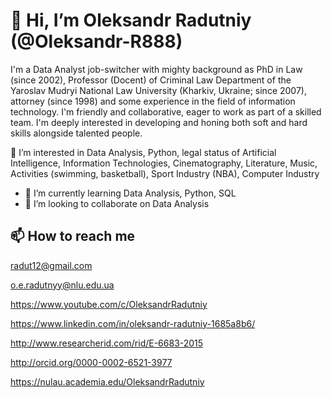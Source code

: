 #  👋 Hi, I’m Oleksandr Radutniy (@Oleksandr-R888)
  
   I'm a Data Analyst job-switcher with mighty background as PhD in Law (since 2002), Professor (Docent) of Criminal Law Department of the Yaroslav Mudryi National Law University (Kharkiv, Ukraine; since 2007), attorney (since 1998) and some experience in the field of information technology. I'm friendly and collaborative, eager to work as part of a skilled team. I'm deeply interested in developing and honing both soft and hard skills alongside talented people.
   
  👀 I’m interested in Data Analysis, Python, legal status of Artificial Intelligence, Information Technologies, Cinematography, Literature, Music, Activities (swimming, basketball), Sport Industry (NBA), Computer Industry 

- 🌱 I’m currently learning Data Analysis, Python, SQL
- 💞️ I’m looking to collaborate on Data Analysis
  
##  📫 How to reach me
radut12@gmail.com

o.e.radutnyy@nlu.edu.ua

https://www.youtube.com/c/OleksandrRadutniy

https://www.linkedin.com/in/oleksandr-radutniy-1685a8b6/

http://www.researcherid.com/rid/E-6683-2015 

http://orcid.org/0000-0002-6521-3977

https://nulau.academia.edu/OleksandrRadutniy

<!---
Oleksandr-R888/Oleksandr-R888 is a ✨ special ✨ repository because its `README.md` (this file) appears on your GitHub profile.
You can click the Preview link to take a look at your changes.
--->
